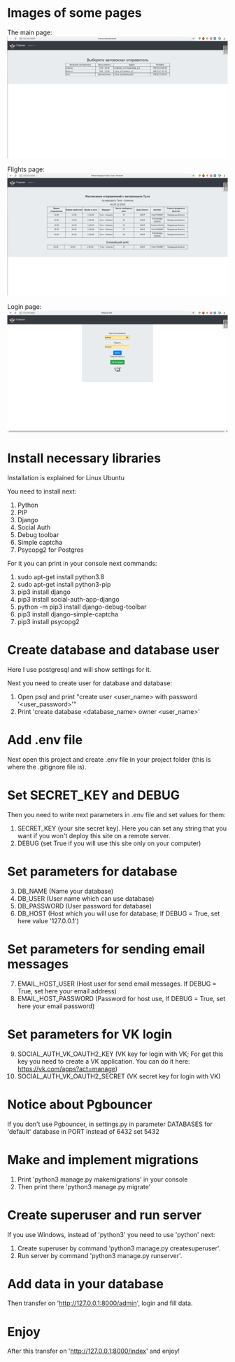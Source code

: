 # Images of some pages

The main page:
![The main page](https://github.com/OsnovaDT/avtovokzaltula_ru/raw/master/images/index_page.png)

Flights page:
![Flights page](https://github.com/OsnovaDT/avtovokzaltula_ru/raw/master/images/flights_page.png)

Login page:
![Login page](https://github.com/OsnovaDT/avtovokzaltula_ru/raw/master/images/login_page.png)
# Install necessary libraries
Installation is explained for Linux Ubuntu

You need to install next:
1) Python
2) PIP
3) Django
4) Social Auth
5) Debug toolbar
6) Simple captcha
7) Psycopg2 for Postgres

For it you can print in your console next commands:
1) sudo apt-get install python3.8
2) sudo apt-get install python3-pip
3) pip3 install django
4) pip3 install social-auth-app-django
5) python -m pip3 install django-debug-toolbar
6) pip3 install  django-simple-captcha
7) pip3 install psycopg2

# Create database and database user
Here I use postgresql and will show settings for it.

Next you need to create user for database and database:
  1.  Open psql and print "create user <user_name> with password '<user_password>'"
  2.  Print 'create database <database_name> owner <user_name>'

# Add .env file
Next open this project and create .env file in your project folder (this is where the .gitignore file is).

# Set SECRET_KEY and DEBUG
Then you need to write next parameters in .env file and set values for them:
1.  SECRET_KEY (your site secret key). Here you can set any string that you want if you won't deploy this site on a remote server.
2.  DEBUG (set True if you will use this site only on your computer)
  
# Set parameters for database
3.  DB_NAME (Name your database)
4.  DB_USER (User name which can use database)
5.  DB_PASSWORD (User password for database)
6.  DB_HOST (Host which you will use for database; If DEBUG = True, set here value '127.0.0.1')

# Set parameters for sending email messages
7.  EMAIL_HOST_USER (Host user for send email messages. If DEBUG = True, set here your email address)
8.  EMAIL_HOST_PASSWORD (Password for host use, If DEBUG = True, set here your email password)

# Set parameters for VK login
9.  SOCIAL_AUTH_VK_OAUTH2_KEY (VK key for login with VK; For get this key you need to create a VK application.
You can do it here: https://vk.com/apps?act=manage)
10. SOCIAL_AUTH_VK_OAUTH2_SECRET (VK secret key for login with VK)

# Notice about Pgbouncer
If you don't use Pgbouncer, in settings.py in parameter DATABASES for 'default' database in PORT instead of 6432 set 5432

# Make and implement migrations
1.  Print 'python3 manage.py makemigrations' in your console
2.  Then print there 'python3 manage.py migrate'

# Create superuser and run server
If you use Windows, instead of 'python3' you need to use 'python' next:
  1.  Create superuser by command 'python3 manage.py createsuperuser'.
  2.  Run server by command 'python3 manage.py runserver'.

# Add data in your database
Then transfer on 'http://127.0.0.1:8000/admin', login and fill data.

# Enjoy
After this transfer on 'http://127.0.0.1:8000/index' and enjoy!
